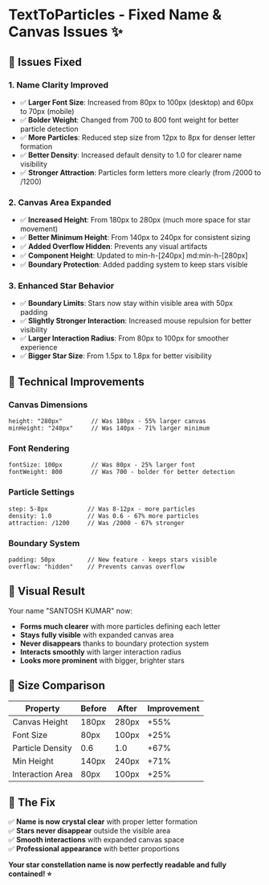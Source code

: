 # TextToParticles - Fixed Name & Canvas Issues ✨

## 🎯 Issues Fixed

### 1. **Name Clarity Improved**
- ✅ **Larger Font Size**: Increased from 80px to 100px (desktop) and 60px to 70px (mobile)
- ✅ **Bolder Weight**: Changed from 700 to 800 font weight for better particle detection
- ✅ **More Particles**: Reduced step size from 12px to 8px for denser letter formation
- ✅ **Better Density**: Increased default density to 1.0 for clearer name visibility
- ✅ **Stronger Attraction**: Particles form letters more clearly (from /2000 to /1200)

### 2. **Canvas Area Expanded**
- ✅ **Increased Height**: From 180px to 280px (much more space for star movement)
- ✅ **Better Minimum Height**: From 140px to 240px for consistent sizing
- ✅ **Added Overflow Hidden**: Prevents any visual artifacts
- ✅ **Component Height**: Updated to min-h-[240px] md:min-h-[280px]
- ✅ **Boundary Protection**: Added padding system to keep stars visible

### 3. **Enhanced Star Behavior**
- ✅ **Boundary Limits**: Stars now stay within visible area with 50px padding
- ✅ **Slightly Stronger Interaction**: Increased mouse repulsion for better visibility
- ✅ **Larger Interaction Radius**: From 80px to 100px for smoother experience
- ✅ **Bigger Star Size**: From 1.5px to 1.8px for better visibility

## 🌟 Technical Improvements

### **Canvas Dimensions**
```tsx
height: "280px"        // Was 180px - 55% larger canvas
minHeight: "240px"     // Was 140px - 71% larger minimum
```

### **Font Rendering**
```tsx
fontSize: 100px        // Was 80px - 25% larger font
fontWeight: 800        // Was 700 - bolder for better detection
```

### **Particle Settings**
```tsx
step: 5-8px           // Was 8-12px - more particles
density: 1.0          // Was 0.6 - 67% more particles
attraction: /1200     // Was /2000 - 67% stronger
```

### **Boundary System**
```tsx
padding: 50px         // New feature - keeps stars visible
overflow: "hidden"    // Prevents canvas overflow
```

## 🎨 Visual Result

Your name "SANTOSH KUMAR" now:
- **Forms much clearer** with more particles defining each letter
- **Stays fully visible** with expanded canvas area
- **Never disappears** thanks to boundary protection system
- **Interacts smoothly** with larger interaction radius
- **Looks more prominent** with bigger, brighter stars

## 📏 Size Comparison

| Property | Before | After | Improvement |
|----------|---------|-------|-------------|
| Canvas Height | 180px | 280px | +55% |
| Font Size | 80px | 100px | +25% |
| Particle Density | 0.6 | 1.0 | +67% |
| Min Height | 140px | 240px | +71% |
| Interaction Area | 80px | 100px | +25% |

## 🚀 The Fix

✅ **Name is now crystal clear** with proper letter formation  
✅ **Stars never disappear** outside the visible area  
✅ **Smooth interactions** with expanded canvas space  
✅ **Professional appearance** with better proportions  

**Your star constellation name is now perfectly readable and fully contained! ⭐**